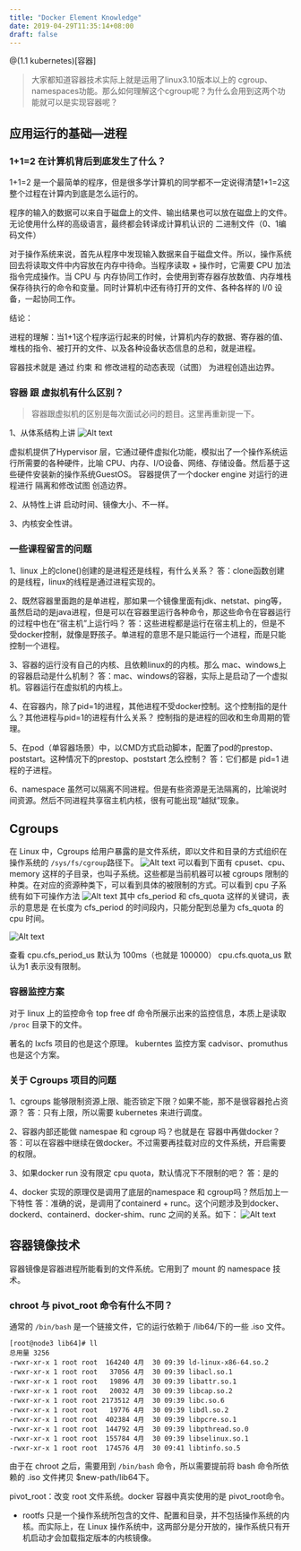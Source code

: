```yaml
---
title: "Docker Element Knowledge"
date: 2019-04-29T11:35:14+08:00
draft: false
---
```



@(1.1 kubernetes)[容器]
> 大家都知道容器技术实际上就是运用了linux3.10版本以上的 cgroup、namespaces功能。那么如何理解这个cgroup呢？为什么会用到这两个功能就可以是实现容器呢？

## 应用运行的基础—进程

### 1+1=2 在计算机背后到底发生了什么？

1+1=2 是一个最简单的程序，但是很多学计算机的同学都不一定说得清楚1+1=2这整个过程在计算内到底是怎么运行的。

程序的输入的数据可以来自于磁盘上的文件、输出结果也可以放在磁盘上的文件。无论使用什么样的高级语言，最终都会转译成计算机认识的 二进制文件（0、1编码文件）

对于操作系统来说，首先从程序中发现输入数据来自于磁盘文件。所以，操作系统回去将读取文件中内容放在内存中待命。当程序读取 + 操作时，它需要 CPU 加法指令完成操作。当 CPU 与 内存协同工作时，会使用到寄存器存放数值、内存堆栈保存待执行的命令和变量。同时计算机中还有待打开的文件、各种各样的 I/0 设备，一起协同工作。

结论：

进程的理解：当1+1这个程序运行起来的时候，计算机内存的数据、寄存器的值、堆栈的指令、被打开的文件、以及各种设备状态信息的总和，就是进程。

容器技术就是 通过 约束 和 修改进程的动态表现（试图） 为进程创造出边界。

### 容器 跟 虚拟机有什么区别？

> 容器跟虚拟机的区别是每次面试必问的题目。这里再重新提一下。

1、从体系结构上讲
![Alt text](../1556502700452.png)

虚拟机提供了Hypervisor 层，它通过硬件虚拟化功能，模拟出了一个操作系统运行所需要的各种硬件，比喻 CPU、内存、I/O设备、网络、存储设备。然后基于这些硬件安装新的操作系统GuestOS。
容器提供了一个docker engine 对运行的进程进行 隔离和修改试图 创造边界。

2、从特性上讲
启动时间、镜像大小、不一样。

3、内核安全性讲。

###  一些课程留言的问题

1、linux 上的clone()创建的是进程还是线程，有什么关系？
答：clone函数创建的是线程，linux的线程是通过进程实现的。

2、既然容器里面跑的是单进程，那如果一个镜像里面有jdk、netstat、ping等，虽然启动的是java进程，但是可以在容器里运行各种命令，那这些命令在容器运行的过程中也在“宿主机”上运行吗？
答：这些进程都是运行在宿主机上的，但是不受docker控制，就像是野孩子。单进程的意思不是只能运行一个进程，而是只能控制一个进程。

3、容器的运行没有自己的内核、且依赖linux的的内核。那么 mac、windows上的容器启动是什么机制？
答：mac、windows的容器，实际上是启动了一个虚拟机。容器运行在虚拟机的内核上。

4、在容器内，除了pid=1的进程，其他进程不受docker控制。这个控制指的是什么？其他进程与pid=1的进程有什么关系？
控制指的是进程的回收和生命周期的管理。

5、在pod（单容器场景）中，以CMD方式启动脚本，配置了pod的prestop、poststart。这种情况下的prestop、poststart 怎么控制？
答：它们都是 pid=1 进程的子进程。

6、namespace 虽然可以隔离不同进程。但是有些资源是无法隔离的，比喻说时间资源。然后不同进程共享宿主机内核，很有可能出现“越狱”现象。


## Cgroups

在 Linux 中，Cgroups 给用户暴露的是文件系统，即以文件和目录的方式组织在操作系统的 `/sys/fs/cgroup`路径下。
![Alt text](../1556503995206.png)
可以看到下面有 cpuset、cpu、memory 这样的子目录，也叫子系统。这些都是当前机器可以被 cgroups 限制的种类。在对应的资源种类下，可以看到具体的被限制的方式。可以看到 cpu 子系统有如下可操作方法
![Alt text](../1556504171590.png)
其中 cfs_period 和 cfs_quota 这样的关键词，表示的意思是 在长度为 cfs_period 的时间段内，只能分配到总量为 cfs_quota 的 cpu 时间。

![Alt text](../1556504435886.png)

查看 cpu.cfs_period_us 默认为 100ms（也就是 100000） cpu.cfs.quota_us 默认为1 表示没有限制。

### 容器监控方案

对于 linux 上的监控命令 top free df 命令所展示出来的监控信息，本质上是读取 `/proc` 目录下的文件。

著名的 lxcfs 项目的也是这个原理。 kuberntes 监控方案 cadvisor、promuthus 也是这个方案。



### 关于 Cgroups 项目的问题

1、cgroups 能够限制资源上限、能否锁定下限？如果不能，那不是很容器抢占资源？
答：只有上限，所以需要 kubernetes 来进行调度。

2、容器内部还能做 namespae 和 cgroup 吗？也就是在 容器中再做docker？
答：可以在容器中继续在做docker。不过需要再挂载对应的文件系统，开启需要的权限。

3、如果docker run 没有限定 cpu quota，默认情况下不限制的吧？
答：是的

4、docker 实现的原理仅是调用了底层的namespace 和 cgroup吗？然后加上一下特性
答：准确的说，是调用了containerd + runc。这个问题涉及到docker、dockerd、containerd、docker-shim、runc 之间的关系。如下：
![Alt text](../1556507433166.png)

## 容器镜像技术

容器镜像是容器进程所能看到的文件系统。它用到了 mount 的 namespace 技术。

### chroot 与 pivot_root 命令有什么不同？

通常的 `/bin/bash` 是一个链接文件，它的运行依赖于 /lib64/下的一些 .iso 文件。

```
[root@node3 lib64]# ll
总用量 3256
-rwxr-xr-x 1 root root  164240 4月  30 09:39 ld-linux-x86-64.so.2
-rwxr-xr-x 1 root root   37056 4月  30 09:39 libacl.so.1
-rwxr-xr-x 1 root root   19896 4月  30 09:39 libattr.so.1
-rwxr-xr-x 1 root root   20032 4月  30 09:39 libcap.so.2
-rwxr-xr-x 1 root root 2173512 4月  30 09:39 libc.so.6
-rwxr-xr-x 1 root root   19776 4月  30 09:39 libdl.so.2
-rwxr-xr-x 1 root root  402384 4月  30 09:39 libpcre.so.1
-rwxr-xr-x 1 root root  144792 4月  30 09:39 libpthread.so.0
-rwxr-xr-x 1 root root  155784 4月  30 09:39 libselinux.so.1
-rwxr-xr-x 1 root root  174576 4月  30 09:41 libtinfo.so.5
```

由于在 chroot 之后，需要用到 `/bin/bash` 命令，所以需要提前将 bash 命令所依赖的 .iso 文件拷贝 $new-path/lib64下。

pivot_root：改变 root 文件系统。docker 容器中真实使用的是 pivot_root命令。

- rootfs 只是一个操作系统所包含的文件、配置和目录，并不包括操作系统的内核。而实际上，在 Linux 操作系统中，这两部分是分开放的，操作系统只有开机启动才会加载指定版本的内核镜像。
